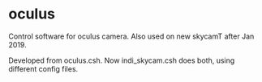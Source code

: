 # oculus
Control software for oculus camera. Also used on new skycamT after Jan 2019.

Developed from oculus.csh. Now indi_skycam.csh does both, using different config files.
